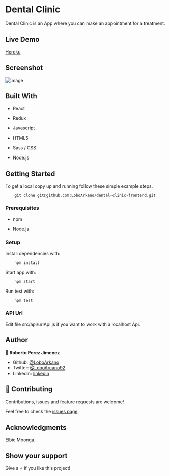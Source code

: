 # Dental Clinic

Dental Clinic is an App where you can make an appointment for a treatment.

## Live Demo

[Heroku](https://dental-clinic-react.herokuapp.com/)

## Screenshot

![image](https://user-images.githubusercontent.com/33432289/106639400-8c413100-654a-11eb-9e75-8ac3b4088f94.png)

## Built With

- React

- Redux

- Javascript

- HTML5

- Sass / CSS

- Node.js

## Getting Started

To get a local copy up and running follow these simple example steps.
```
    git clone git@github.com:LoboArkano/dental-clinic-frontend.git
```

### Prerequisites

- npm

- Node.js

### Setup

Install dependencies with:

```
    npm install
```

Start app with:

```
    npm start
```

Run test with:

```
    npm test
```

### API Url

Edit file src/api/urlApi.js if you want to work with a localhost Api.

## Author

👤 **Roberto Perez Jimenez**

- Github: [@LoboArkano](https://github.com/LoboArkano)
- Twitter: [@LoboArcano92](https://twitter.com/LoboArcano92)
- Linkedin: [linkedin](https://www.linkedin.com/in/jose-roberto-perez-jimenez/)

## 🤝 Contributing

Contributions, issues and feature requests are welcome!

Feel free to check the [issues page](https://github.com/LoboArkano/dental-clinic-frontend/issues).

## Acknowledgments

Elbie Moonga.

## Show your support

Give a ⭐️ if you like this project!

